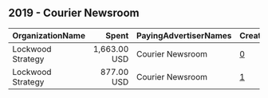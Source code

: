 ## 2019 - Courier Newsroom 
|OrganizationName|Spent|PayingAdvertiserNames|CreativeUrls|Impressions|Genders|AgeBrackets|CountryCodes|BillingAddresses|CandidateBallotInformation|
|:---|---:|:---|:---|---:|:---|:---|:---|:---|:---|
|Lockwood Strategy|1,663.00 USD|Courier Newsroom|[0](https://www.snap.com/political-ads/asset/797561c5dae56e94d17fb39cd587566781222138c8c4de9a93bfc4927cb5041d?mediaType=mp4)|751,537||18-34|united states|"1140 3rd St. NW,Washington,20002,US"||
|Lockwood Strategy|877.00 USD|Courier Newsroom|[1](https://www.snap.com/political-ads/asset/ae1af540be3d0766791ef4998cfaf3d7149fe8ce80429c01dd8f99d2854a7c66?mediaType=mp4)|396,471||18-34|united states|"1140 3rd St. NW,Washington,20002,US"||
